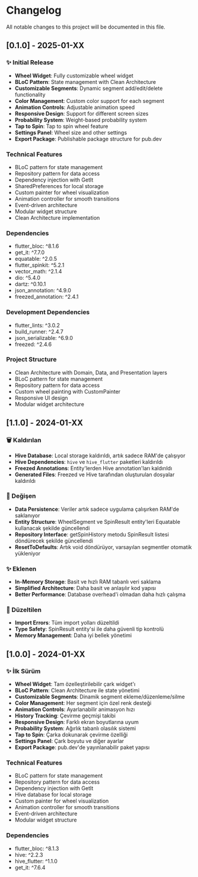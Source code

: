 # Changelog

All notable changes to this project will be documented in this file.

## [0.1.0] - 2025-01-XX

### ✨ Initial Release
- **Wheel Widget**: Fully customizable wheel widget
- **BLoC Pattern**: State management with Clean Architecture
- **Customizable Segments**: Dynamic segment add/edit/delete functionality
- **Color Management**: Custom color support for each segment
- **Animation Controls**: Adjustable animation speed
- **Responsive Design**: Support for different screen sizes
- **Probability System**: Weight-based probability system
- **Tap to Spin**: Tap to spin wheel feature
- **Settings Panel**: Wheel size and other settings
- **Export Package**: Publishable package structure for pub.dev

### Technical Features
- BLoC pattern for state management
- Repository pattern for data access
- Dependency injection with GetIt
- SharedPreferences for local storage
- Custom painter for wheel visualization
- Animation controller for smooth transitions
- Event-driven architecture
- Modular widget structure
- Clean Architecture implementation

### Dependencies
- flutter_bloc: ^8.1.6
- get_it: ^7.7.0
- equatable: ^2.0.5
- flutter_spinkit: ^5.2.1
- vector_math: ^2.1.4
- dio: ^5.4.0
- dartz: ^0.10.1
- json_annotation: ^4.9.0
- freezed_annotation: ^2.4.1

### Development Dependencies
- flutter_lints: ^3.0.2
- build_runner: ^2.4.7
- json_serializable: ^6.9.0
- freezed: ^2.4.6

### Project Structure
- Clean Architecture with Domain, Data, and Presentation layers
- BLoC pattern for state management
- Repository pattern for data access
- Custom wheel painting with CustomPainter
- Responsive UI design
- Modular widget architecture

## [1.1.0] - 2024-01-XX

### 🗑️ Kaldırılan
- **Hive Database**: Local storage kaldırıldı, artık sadece RAM'de çalışıyor
- **Hive Dependencies**: `hive` ve `hive_flutter` paketleri kaldırıldı
- **Freezed Annotations**: Entity'lerden Hive annotation'ları kaldırıldı
- **Generated Files**: Freezed ve Hive tarafından oluşturulan dosyalar kaldırıldı

### 🔄 Değişen
- **Data Persistence**: Veriler artık sadece uygulama çalışırken RAM'de saklanıyor
- **Entity Structure**: WheelSegment ve SpinResult entity'leri Equatable kullanacak şekilde güncellendi
- **Repository Interface**: getSpinHistory metodu SpinResult listesi döndürecek şekilde güncellendi
- **ResetToDefaults**: Artık void döndürüyor, varsayılan segmentler otomatik yükleniyor

### ✨ Eklenen
- **In-Memory Storage**: Basit ve hızlı RAM tabanlı veri saklama
- **Simplified Architecture**: Daha basit ve anlaşılır kod yapısı
- **Better Performance**: Database overhead'i olmadan daha hızlı çalışma

### 🐛 Düzeltilen
- **Import Errors**: Tüm import yolları düzeltildi
- **Type Safety**: SpinResult entity'si ile daha güvenli tip kontrolü
- **Memory Management**: Daha iyi bellek yönetimi

## [1.0.0] - 2024-01-XX

### ✨ İlk Sürüm
- **Wheel Widget**: Tam özelleştirilebilir çark widget'ı
- **BLoC Pattern**: Clean Architecture ile state yönetimi
- **Customizable Segments**: Dinamik segment ekleme/düzenleme/silme
- **Color Management**: Her segment için özel renk desteği
- **Animation Controls**: Ayarlanabilir animasyon hızı
- **History Tracking**: Çevirme geçmişi takibi
- **Responsive Design**: Farklı ekran boyutlarına uyum
- **Probability System**: Ağırlık tabanlı olasılık sistemi
- **Tap to Spin**: Çarka dokunarak çevirme özelliği
- **Settings Panel**: Çark boyutu ve diğer ayarlar
- **Export Package**: pub.dev'de yayınlanabilir paket yapısı

### Technical Features
- BLoC pattern for state management
- Repository pattern for data access
- Dependency injection with GetIt
- Hive database for local storage
- Custom painter for wheel visualization
- Animation controller for smooth transitions
- Event-driven architecture
- Modular widget structure

### Dependencies
- flutter_bloc: ^8.1.3
- hive: ^2.2.3
- hive_flutter: ^1.1.0
- get_it: ^7.6.4 